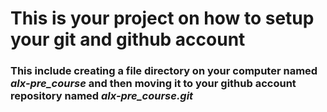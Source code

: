﻿# This is your project on how to setup your git and github account
### This include creating a file directory on your computer named *alx-pre_course* and then moving it to your github account repository named *alx-pre_course.git*